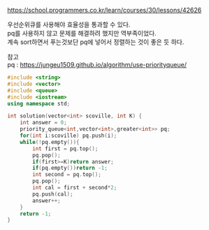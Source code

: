 https://school.programmers.co.kr/learn/courses/30/lessons/42626  

우선순위큐를 사용해야 효율성을 통과할 수 있다.  
pq를 사용하지 않고 문제를 해결하려 했지만 역부족이었다.  
계속 sort하면서 푸는것보단 pq에 넣어서 정렬하는 것이 좋은 듯 하다.  


참고  
pq : https://jungeu1509.github.io/algorithm/use-priorityqueue/  

```c++
#include <string>
#include <vector>
#include <queue>
#include <iostream>
using namespace std;

int solution(vector<int> scoville, int K) {
    int answer = 0;
    priority_queue<int,vector<int>,greater<int>> pq;
    for(int i:scoville) pq.push(i);
    while(!pq.empty()){
        int first = pq.top();
        pq.pop();
        if(first>=K)return answer;
        if(pq.empty())return -1;
        int second = pq.top();
        pq.pop();
        int cal = first + second*2;
        pq.push(cal);
        answer++;
    }
    return -1;
}
```
